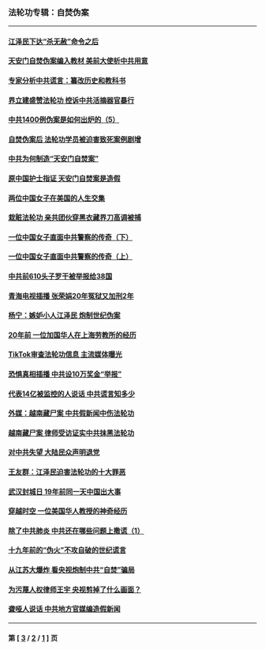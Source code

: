 ### 法轮功专辑：自焚伪案
---
#### [江泽民下达“杀无赦”命令之后](../../pages/nf5562/n13878084.md?06250430) 
#### [天安门自焚伪案编入教材 美前大使析中共用意](../../pages/nf5562/n13791932.md?06250430) 
#### [专家分析中共谎言：纂改历史和教科书](../../pages/nf5562/n13781542.md?06250430) 
#### [界立建盛赞法轮功 控诉中共活摘器官暴行](../../pages/nf5562/n13781971.md?06250430) 
#### [中共1400例伪案是如何出炉的（5）](../../pages/nf5562/n13226831.md?06250430) 
#### [自焚伪案后 法轮功学员被迫害致死案例剧增](../../pages/nf5562/n13190600.md?06250430) 
#### [中共为何制造“天安门自焚案”](../../pages/nf5562/n13183270.md?06250430) 
#### [原中国护士指证 天安门自焚案是造假](../../pages/nf5562/n13172289.md?06250430) 
#### [两位中国女子在美国的人生交集](../../pages/nf5562/n13156138.md?06250430) 
#### [栽赃法轮功 亲共团伙穿黑衣藏界刀高调被捕](../../pages/nf5562/n13073780.md?06250430) 
#### [一位中国女子直面中共警察的传奇（下）](../../pages/nf5562/n12989706.md?06250430) 
#### [一位中国女子直面中共警察的传奇（上）](../../pages/nf5562/n12985072.md?06250430) 
#### [中共前610头子罗干被举报给38国](../../pages/nf5562/n12975419.md?06250430) 
#### [青海电视插播 张荣娟20年冤狱又加刑2年](../../pages/nf5562/n12738166.md?06250430) 
#### [杨宁：嫉妒小人江泽民 炮制世纪伪案](../../pages/nf5562/n12724108.md?06250430) 
#### [20年前 一位加国华人在上海劳教所的经历](../../pages/nf5562/n12707932.md?06250430) 
#### [TikTok审查法轮功信息 主流媒体曝光](../../pages/nf5562/n12362336.md?06250430) 
#### [恐惧真相插播 中共设10万奖金“举报”](../../pages/nf5562/n12306396.md?06250430) 
#### [代表14亿被监控的人说话 中共谎言知多少](../../pages/nf5562/n12297484.md?06250430) 
#### [外媒：越南藏尸案 中共假新闻中伤法轮功](../../pages/nf5562/n12264411.md?06250430) 
#### [越南藏尸案 律师受访证实中共抹黑法轮功](../../pages/nf5562/n12261878.md?06250430) 
#### [对中共失望 大陆民众声明退党](../../pages/nf5562/n12187315.md?06250430) 
#### [王友群：江泽民迫害法轮功的十大罪恶](../../pages/nf5562/n12169074.md?06250430) 
#### [武汉封城日 19年前同一天中国出大事](../../pages/nf5562/n12150901.md?06250430) 
#### [穿越时空  一位美国华人教授的神奇经历](../../pages/nf5562/n12097460.md?06250430) 
#### [除了中共肺炎 中共还在哪些问题上撒谎（1）](../../pages/nf5562/n11955770.md?06250430) 
#### [十九年前的“伪火”不攻自破的世纪谎言](../../pages/nf5562/n11813238.md?06250430) 
#### [从江苏大爆炸 看央视炮制中共“自焚”骗局](../../pages/nf5562/n11140275.md?06250430) 
#### [为污蔑人权律师王宇 央视剪掉了什么画面？](../../pages/nf5562/n11130142.md?06250430) 
#### [聋哑人说话 中共地方官媒编造假新闻](../../pages/nf5562/n11006067.md?06250430) 

---
#### 第 [ [3](./3.md?06250430) / [2](./2.md?06250430) / [1](./1.md?06250430) ] 页
